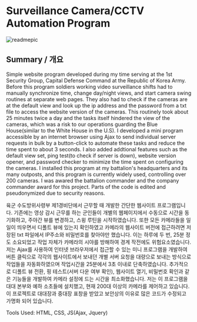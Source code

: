 # Surveillance Camera/CCTV Automation Program
![readmepic](https://user-images.githubusercontent.com/12313517/151727118-39b026a2-327d-4e54-ac17-3220c284d1b1.png)
<h2>Summary / 개요</h2>
<p>Simple website program developed during my time serving at the 1st Security Group, Capital Defense Command at the Republic of Korea Army. Before this program soldiers working video surveillance shifts had to manually synchronize time, change day/night views, and start camera swing routines at separate web pages. They also had to check if the cameras are at the default view and look up the ip address and the password from a txt file to access the website version of the cameras. This routinely took about 25 minutes twice a day and the tasks itself hindered the view of the cameras, which was a risk to our operations guarding the Blue House(similar to the White House in the U.S). I developed a mini program accessible by an internet browser using Ajax to send individual server requests in bulk by a button-click to automate these tasks and reduce the time spent to about 3 seconds. I also added addtional features such as the default view set, ping test(to check if server is down), website version opener, and password checker to minimize the time spent on configuring the cameras. I installed this program at my battalion's headquarters and its many outposts, and this program is currently widely used, controlling over 200 cameras. I was awared the battalion commander and the company commander award for this project. Parts of the code is edited and pseudonymized due to security reasons. 
<p>육군 수도방위사령부 제1경비단에서 근무할 때 개발한 간단한 웹사이트 프로그램입니다. 기존에는 영상 감시 근무를 하는 군인들이 개별의 웹페이지에서 수동으로 시간을 동기화하고, 주야간 뷰를 변경하고, 스윙 루틴을 시작하였습니다. 또한 모든 카메라들을 일일이 띄우면서 디폴트 뷰에 있는지 확인하였고 카메라의 웹사이트 버전에 접근하려면 저장된 txt 파일에서 IP주소와 비밀번호를 찾아야만 했습니다. 이는 하루에 두 번, 25분 정도 소요되었고 작업 자체가 카메라의 시야를 방해하여 경계 작전에도 위험요소였습니다. 저는 Ajax를 사용하여 인터넷 브라우저에서 접근할 수 있는 미니 프로그램을 개발하여 버튼 클릭으로 각각의 웹사이트에서 보내던 개별 서버 요청을 대량으로 보내는 방식으로 작업들을 자동화하였으며 작업시간을 25분에서 3초 이내로 단축하였습니다. 추가적으로 디폴트 뷰 전환, 핑 테스트(서버 다운 여부 확인), 웹사이트 열기, 비밀번호 확인과 같은 기능들을 개발하여 카메라 설정에 드는 시간을 최소화했습니다. 저는 이 프로그램을 대대 본부와 예하 소초들에 설치했고, 현재 200대 이상의 카메라를 제어하고 있습니다. 이 프로젝트로 대대장과 중대장 표창을 받았고 보안상의 이유로 많은 코드가 수정되고 가명화 되어 있습니다.</p>
<p>Tools Used: HTML, CSS, JS(Ajax, Jquery)</p>

